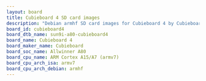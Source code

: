 ```yaml
---
layout: board
title: Cubieboard 4 SD card images
description: "Debian armhf SD card images for Cubieboard 4 by Cubieboard, SoC: Allwinner A80, CPU ISA: armv7"
board_id: cubieboard4
board_dtb_name: sun9i-a80-cubieboard4
board_name: Cubieboard 4
board_maker_name: Cubieboard
board_soc_name: Allwinner A80
board_cpu_name: ARM Cortex A15/A7 (armv7)
board_cpu_arch_isa: armv7
board_cpu_arch_debian: armhf
---
```

